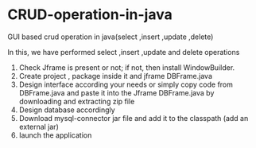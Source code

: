 # CRUD-operation-in-java
GUI based crud operation in java(select ,insert ,update ,delete)


In this, we have performed select ,insert ,update and delete operations
1. Check Jframe is present or not; if not, then install WindowBuilder.
2. Create project , package inside it and jframe DBFrame.java
3. Design interface according your needs or simply copy code from DBFrame.java and paste it into the Jframe DBFrame.java by downloading and extracting zip file
4. Design database accordingly
5. Download mysql-connector jar file and add it to the classpath (add an external jar)
6. launch the application
